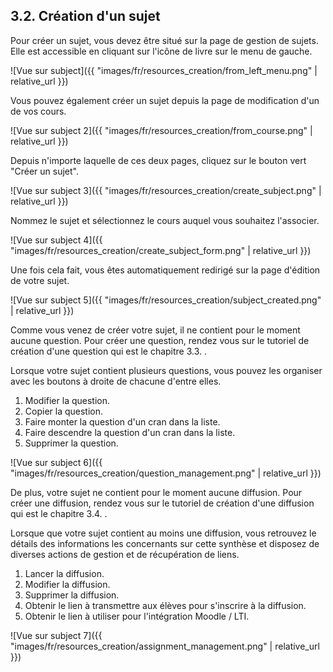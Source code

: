 ## 3.2. Création d'un sujet

Pour créer un sujet, vous devez être situé sur la page de gestion de sujets. Elle est accessible en cliquant sur l'icône de livre sur le menu de gauche.

![Vue sur subject]({{ "images/fr/resources_creation/from_left_menu.png" | relative_url }})

Vous pouvez également créer un sujet depuis la page de modification d'un de vos cours.

![Vue sur subject 2]({{ "images/fr/resources_creation/from_course.png" | relative_url }})

Depuis n'importe laquelle de ces deux pages, cliquez sur le bouton vert "Créer un sujet".

![Vue sur subject 3]({{ "images/fr/resources_creation/create_subject.png" | relative_url }})

Nommez le sujet et sélectionnez le cours auquel vous souhaitez l'associer.

![Vue sur subject 4]({{ "images/fr/resources_creation/create_subject_form.png" | relative_url }})

Une fois cela fait, vous êtes automatiquement redirigé sur la page d'édition de votre sujet.

![Vue sur subject 5]({{ "images/fr/resources_creation/subject_created.png" | relative_url }})

Comme vous venez de créer votre sujet, il ne contient pour le moment aucune question. Pour créer une question, rendez vous sur le tutoriel de création d'une question qui est le chapitre 3.3. .

Lorsque votre sujet contient plusieurs questions, vous pouvez les organiser avec les boutons à droite de chacune d'entre elles.
1. Modifier la question.
2. Copier la question.
3. Faire monter la question d'un cran dans la liste.
4. Faire descendre la question d'un cran dans la liste.
5. Supprimer la question.

![Vue sur subject 6]({{ "images/fr/resources_creation/question_management.png" | relative_url }})

De plus, votre sujet ne contient pour le moment aucune diffusion. Pour créer une diffusion, rendez vous sur le tutoriel de création d'une diffusion qui est le chapitre 3.4. .

Lorsque que votre sujet contient au moins une diffusion, vous retrouvez le détails des informations les concernants sur cette synthèse et disposez de diverses actions de gestion et de récupération de liens.
1. Lancer la diffusion.
2. Modifier la diffusion.
3. Supprimer la diffusion.
4. Obtenir le lien à transmettre aux élèves pour s'inscrire à la diffusion.
5. Obtenir le lien à utiliser pour l'intégration Moodle / LTI.

![Vue sur subject 7]({{ "images/fr/resources_creation/assignment_management.png" | relative_url }})
